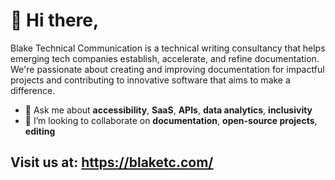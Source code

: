 
# 👋 Hi there,

Blake Technical Communication is a technical writing consultancy that helps emerging tech companies establish, accelerate, and refine documentation. We're passionate about creating and improving documentation for impactful projects and contributing to innovative software that aims to make a difference. 

- 💬 Ask me about **accessibility**, **SaaS**, **APIs**, **data analytics**, **inclusivity**
- 💞️ I’m looking to collaborate on **documentation**, **open-source projects**, **editing**

## Visit us at: https://blaketc.com/


<!---
BlakeTechComm/BlakeTechComm is a ✨ special ✨ repository because its `README.md` (this file) appears on your GitHub profile.
You can click the Preview link to take a look at your changes.
--->

